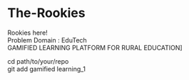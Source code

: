 # The-Rookies
Rookies here!<br>
Problem Domain : EduTech <br>
GAMIFIED LEARNING PLATFORM FOR RURAL EDUCATION]<br>

cd path/to/your/repo<br>
git add gamified learning_1<br>
